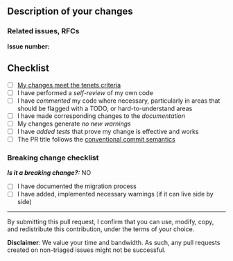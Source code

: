 <!--- 
Instructions:
1. Make sure you follow our Contributing Guidelines: https://github.com/awslabs/aws-lambda-powertools-typescript/blob/main/CONTRIBUTING.md
2. Please follow the template, and do not remove any section/item. If something is not applicable leave it empty, but leave it in the PR. 
3. -->

## Description of your changes

<!---
Include here a summary of the change.

Please include also relevant motivation and context.

Add any applicable code snippets, links, screenshots, or other resources
that can help us verify your changes.
-->

### Related issues, RFCs

<!--- 
Add here the number (i.e. #42) to the Github Issue or RFC that is related to this PR.

Don't include any other text, otherwise the Github Issue will not be detected.

Note: If no issue is present the PR might get blocked and not be reviewed.
-->
**Issue number:** 

## Checklist

- [ ] [My changes meet the tenets criteria](https://awslabs.github.io/aws-lambda-powertools-typescript/#tenets)
- [ ] I have performed a *self-review* of my own code
- [ ] I have *commented* my code where necessary, particularly in areas that should be flagged with a TODO, or hard-to-understand areas
- [ ] I have made corresponding changes to the *documentation*
- [ ] My changes generate *no new warnings*
- [ ] I have *added tests* that prove my change is effective and works
- [ ] The PR title follows the [conventional commit semantics](https://github.com/awslabs/aws-lambda-powertools-typescript/blob/main/.github/semantic.yml#L2)

### Breaking change checklist

***Is it a breaking change?:*** NO

- [ ] I have documented the migration process
- [ ] I have added, implemented necessary warnings (if it can live side by side)

---

By submitting this pull request, I confirm that you can use, modify, copy, and redistribute this contribution, under the terms of your choice.

**Disclaimer**: We value your time and bandwidth. As such, any pull requests created on non-triaged issues might not be successful.